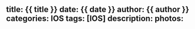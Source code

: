 title: {{ title }}
date: {{ date }}
author: {{ author }}
categories: IOS
tags: [IOS]
description: 
photos:
---